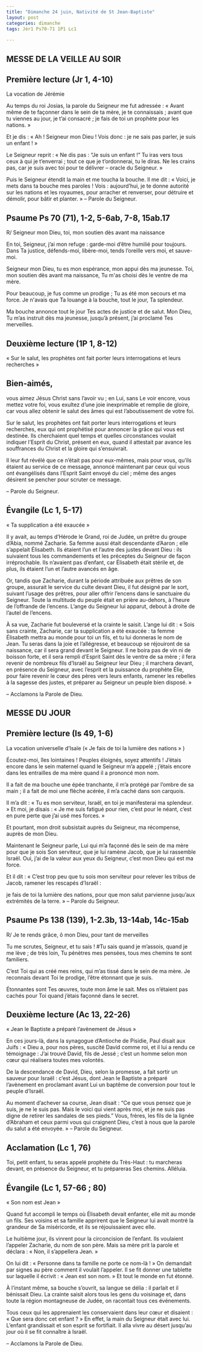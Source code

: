 ```yaml
---
title: "Dimanche 24 juin, Nativité de St Jean-Baptiste"
layout: post
categories: dimanche
tags: Jér1 Ps70-71 1P1 Lc1
  
---
```


## MESSE DE LA VEILLE AU SOIR

## Première lecture (Jr 1, 4-10)
La vocation de Jérémie

Au temps du roi Josias, la parole du Seigneur me fut adressée :
« Avant même de te façonner dans le sein de ta mère, je te connaissais ;
avant que tu viennes au jour, je t’ai consacré ;
je fais de toi un prophète pour les nations. »

Et je dis :
« Ah ! Seigneur mon Dieu !
Vois donc : je ne sais pas parler, je suis un enfant ! » 

Le Seigneur reprit :
« Ne dis pas : “Je suis un enfant !”
Tu iras vers tous ceux à qui je t’enverrai ; tout ce que je t’ordonnerai, tu le diras.
Ne les crains pas, car je suis avec toi pour te délivrer – oracle du Seigneur. »

Puis le Seigneur étendit la main et me toucha la bouche. Il me dit :
« Voici, je mets dans ta bouche mes paroles !
Vois : aujourd’hui, je te donne autorité sur les nations et les royaumes,
pour arracher et renverser, pour détruire et démolir, pour bâtir et planter. »
– Parole du Seigneur.

## Psaume Ps 70 (71), 1-2, 5-6ab, 7-8, 15ab.17
R/ Seigneur mon Dieu, toi, mon soutien dès avant ma naissance

En toi, Seigneur, j’ai mon refuge :
garde-moi d’être humilié pour toujours.
Dans Ta justice, défends-moi, libère-moi,
tends l’oreille vers moi, et sauve-moi.

Seigneur mon Dieu, tu es mon espérance,
mon appui dès ma jeunesse.
Toi, mon soutien dès avant ma naissance,
Tu m'as choisi dès le ventre de ma mère. 

Pour beaucoup, je fus comme un prodige ;
Tu as été mon secours et ma force.
Je n'avais que Ta louange à la bouche,
tout le jour, Ta splendeur.

Ma bouche annonce tout le jour
Tes actes de justice et de salut.
Mon Dieu, Tu m’as instruit dès ma jeunesse,
jusqu’à présent, j’ai proclamé Tes merveilles.

## Deuxième lecture (1P 1, 8-12)
« Sur le salut, les prophètes ont fait porter leurs interrogations et leurs recherches »

## Bien-aimés,
vous aimez Jésus Christ sans l’avoir vu ;
en Lui, sans Le voir encore, vous mettez votre foi,
vous exultez d’une joie inexprimable et remplie de gloire,
car vous allez obtenir le salut des âmes qui est l’aboutissement de votre foi.

Sur le salut, les prophètes ont fait porter leurs interrogations et leurs recherches,
eux qui ont prophétisé pour annoncer la grâce qui vous est destinée.
Ils cherchaient quel temps et quelles circonstances voulait indiquer l’Esprit du Christ, présent en eux,
quand il attestait par avance les souffrances du Christ et la gloire qui s’ensuivrait.

Il leur fut révélé que ce n’était pas pour eux-mêmes, 
mais pour vous, qu’ils étaient au service de ce message,
annoncé maintenant par ceux qui vous ont évangélisés dans l’Esprit Saint envoyé du ciel ;
même des anges désirent se pencher pour scruter ce message.

– Parole du Seigneur.

## Évangile (Lc 1, 5-17)
« Ta supplication a été exaucée »

Il y avait, au temps d’Hérode le Grand, roi de Judée,
un prêtre du groupe d’Abia, nommé Zacharie.
Sa femme aussi était descendante d’Aaron ; elle s’appelait Élisabeth.
Ils étaient l’un et l’autre des justes devant Dieu :
ils suivaient tous les commandements et les préceptes du Seigneur de façon irréprochable.
Ils n’avaient pas d’enfant, car Élisabeth était stérile et, de plus, ils étaient l’un et l’autre avancés en âge.

Or, tandis que Zacharie, durant la période attribuée aux prêtres de son groupe,
assurait le service du culte devant Dieu,
il fut désigné par le sort, suivant l’usage des prêtres, pour aller offrir l’encens dans le sanctuaire du Seigneur.
Toute la multitude du peuple était en prière au-dehors, à l’heure de l’offrande de l’encens.
L’ange du Seigneur lui apparut, debout à droite de l’autel de l’encens.

À sa vue, Zacharie fut bouleversé et la crainte le saisit. 
L’ange lui dit : « Sois sans crainte, Zacharie, car ta supplication a été exaucée :
ta femme Élisabeth mettra au monde pour toi un fils, et tu lui donneras le nom de Jean.
Tu seras dans la joie et l’allégresse, 
et beaucoup se réjouiront de sa naissance, car il sera grand devant le Seigneur.
Il ne boira pas de vin ni de boisson forte, et il sera rempli d’Esprit Saint dès le ventre de sa mère ;
il fera revenir de nombreux fils d’Israël au Seigneur leur Dieu ;
il marchera devant, en présence du Seigneur, avec l’esprit et la puissance du prophète Élie,
pour faire revenir le cœur des pères vers leurs enfants, ramener les rebelles à la sagesse des justes,
et préparer au Seigneur un peuple bien disposé. »

– Acclamons la Parole de Dieu.


## MESSE DU JOUR

## Première lecture (Is 49, 1-6)
La vocation universelle d’Isaïe (« Je fais de toi la lumière des nations » )

Écoutez-moi, îles lointaines ! Peuples éloignés, soyez attentifs ! 
J’étais encore dans le sein maternel quand le Seigneur m’a appelé ;
j’étais encore dans les entrailles de ma mère quand il a prononcé mon nom.

Il a fait de ma bouche une épée tranchante,
il m’a protégé par l’ombre de sa main ;
il a fait de moi une flèche acérée,
il m’a caché dans son carquois.

Il m’a dit :
« Tu es mon serviteur, Israël, en toi je manifesterai ma splendeur. »
Et moi, je disais :
« Je me suis fatigué pour rien, c’est pour le néant, c’est en pure perte que j’ai usé mes forces. »

Et pourtant, mon droit subsistait auprès du Seigneur, ma récompense, auprès de mon Dieu.

Maintenant le Seigneur parle, Lui qui m’a façonné dès le sein de ma mère
pour que je sois Son serviteur, que je lui ramène Jacob, que je lui rassemble Israël.
Oui, j’ai de la valeur aux yeux du Seigneur, c’est mon Dieu qui est ma force. 

Et il dit :
« C’est trop peu que tu sois mon serviteur pour relever les tribus de Jacob, ramener les rescapés d’Israël :

je fais de toi la lumière des nations, pour que mon salut parvienne jusqu’aux extrémités de la terre. »
– Parole du Seigneur. 

## Psaume Ps 138 (139), 1-2.3b, 13-14ab, 14c-15ab
R/ Je te rends grâce, ô mon Dieu, pour tant de merveilles

Tu me scrutes, Seigneur, et tu sais !
#Tu sais quand je m’assois, quand je me lève ;
de très loin, Tu pénètres mes pensées,
tous mes chemins te sont familiers.

C’est Toi qui as créé mes reins,
qui m’as tissé dans le sein de ma mère.
Je reconnais devant Toi le prodige,
l’être étonnant que je suis. 

Étonnantes sont Tes œuvres,
toute mon âme le sait.
Mes os n’étaient pas cachés pour Toi
quand j’étais façonné dans le secret.

## Deuxième lecture (Ac 13, 22-26)
« Jean le Baptiste a préparé l’avènement de Jésus »

En ces jours-là, dans la synagogue d’Antioche de Pisidie, Paul disait aux Juifs :
« Dieu a, pour nos pères, suscité David comme roi, et il lui a rendu ce témoignage :
J’ai trouvé David, fils de Jessé ; c’est un homme selon mon cœur qui réalisera toutes mes volontés.

De la descendance de David, Dieu, selon la promesse, a fait sortir un sauveur pour Israël : c’est Jésus, dont Jean le Baptiste a préparé l’avènement en proclamant avant Lui 
un baptême de conversion pour tout le peuple d’Israël.

Au moment d’achever sa course, Jean disait : “Ce que vous pensez que je suis, je ne le suis pas.
Mais le voici qui vient après moi, et je ne suis pas digne de retirer les sandales de ses pieds.”
Vous, frères, les fils de la lignée d’Abraham et ceux parmi vous qui craignent Dieu,
c’est à nous que la parole du salut a été envoyée. »
– Parole du Seigneur. 

## Acclamation (Lc 1, 76)

Toi, petit enfant, tu seras appelé prophète du Très-Haut :
tu marcheras devant, en présence du Seigneur, et tu prépareras Ses chemins.
Alléluia.

## Évangile (Lc 1, 57-66 ; 80) 
« Son nom est Jean »

Quand fut accompli le temps où Élisabeth devait enfanter, elle mit au monde un fils.
Ses voisins et sa famille apprirent que le Seigneur lui avait montré la grandeur de Sa miséricorde,
et ils se réjouissaient avec elle.

Le huitième jour, ils vinrent pour la circoncision de l’enfant. 
Ils voulaient l’appeler Zacharie, du nom de son père.
Mais sa mère prit la parole et déclara : « Non, il s’appellera Jean. » 

On lui dit : « Personne dans ta famille ne porte ce nom-là ! »
On demandait par signes au père comment il voulait l’appeler.
Il se fit donner une tablette sur laquelle il écrivit : « Jean est son nom. »
Et tout le monde en fut étonné.

À l’instant même, sa bouche s’ouvrit, sa langue se délia : il parlait et il bénissait Dieu.
La crainte saisit alors tous les gens du voisinage
et, dans toute la région montagneuse de Judée, on racontait tous ces événements.

Tous ceux qui les apprenaient  les conservaient dans leur cœur et disaient : « Que sera donc cet enfant ? »
En effet, la main du Seigneur était avec lui. L’enfant grandissait et son esprit se fortifiait.
Il alla vivre au désert jusqu’au jour où il se fit connaître à Israël.

– Acclamons la Parole de Dieu.
